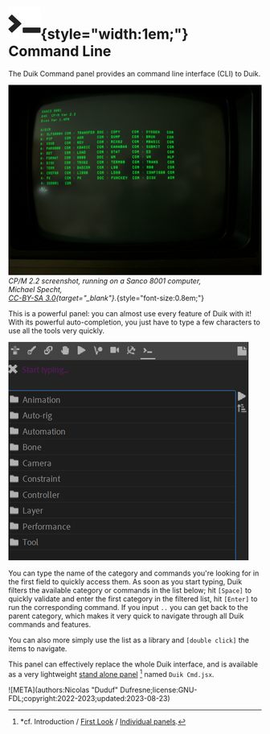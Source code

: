 # ![](../img/duik/icons/cmd.svg){style="width:1em;"} Command Line

The Duik Command panel provides an command line interface (CLI) to Duik.

![](../img/illustration/CPM_2-2.jpg)  
*CP/M 2.2 screenshot, running on a Sanco 8001 computer,  
Michael Specht,  
[CC-BY-SA 3.0](https://creativecommons.org/licenses/by-sa/3.0/deed.en){target="_blank"}.*{style="font-size:0.8em;"}

This is a powerful panel: you can almost use every feature of Duik with it! With its powerful auto-completion, you just have to type a few characters to use all the tools very quickly.

![](../img/duik/cmd.png)

You can type the name of the category and commands you're looking for in the first field to quickly access them. As soon as you start typing, Duik filters the available category or commands in the list below; hit `[Space]` to quickly validate and enter the first category in the filtered list, hit `[Enter]` to run the corresponding command. If you input `..` you can get back to the parent category, which makes it very quick to navigate through all Duik commands and features.

You can also more simply use the list as a library and `[double click]` the items to navigate.

This panel can effectively replace the whole Duik interface, and is available as a very lightweight [stand alone panel](../getting-started/first-look.md#individual-panels)&nbsp;[^individual] named `Duik Cmd.jsx`.

[^individual]: *cf. Introduction / [First Look](../getting-started/first-look.md) / [Individual panels](../getting-started/first-look.md#individual-panels).

![META](authors:Nicolas "Duduf" Dufresne;license:GNU-FDL;copyright:2022-2023;updated:2023-08-23)
